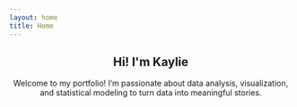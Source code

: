```yaml
---
layout: home
title: Home
---
```


<!-- Hero header -->
<header class="major">
  <h2>Hi! I'm Kaylie</h2>
  <p>Welcome to my portfolio! I’m passionate about data analysis, visualization, and statistical modeling to turn data into meaningful stories.</p>
</header>


